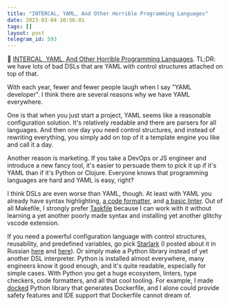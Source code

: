 ```yaml
---
title: "INTERCAL, YAML, And Other Horrible Programming Languages"
date: 2023-03-04 10:56:01
tags: []
layout: post
telegram_id: 593
---
```


📝 [INTERCAL, YAML, And Other Horrible Programming Languages](https://earthly.dev/blog/intercal-yaml-and-other-horrible-programming-languages/). TL;DR: we have lots of bad DSLs that are YAML with control structures attached on top of that.

With each year, fewer and fewer people laugh when I say "YAML developer". I think there are several reasons why we have YAML everywhere.

One is that when you just start a project, YAML seems like a reasonable configuration solution. It's relatively readable and there are parsers for all languages. And then one day you need control structures, and instead of rewriting everything, you simply add on top of it a template engine you like and call it a day.

Another reason is marketing. If you take a DevOps or JS engineer and introduce a new fancy tool, it's easier to persuade them to pick it up if it's YAML than if it's Python or Clojure. Everyone knows that programming languages are hard and YAML is easy, right?

I think DSLs are even worse than YAML, though. At least with YAML you already have syntax highlighting, [a code formatter](https://prettier.io/), and [a basic linter](https://github.com/adrienverge/yamllint). Out of all Makefile, I strongly prefer [Taskfile](https://t.me/itgram_channel/506) because I can work with it without learning a yet another poorly made syntax and installing yet another glitchy vscode extension.

If you need a powerful configuration language with control structures, reusability, and predefined variables, go pick [Starlark](https://github.com/bazelbuild/starlark/) (I posted about it in Russian [here](https://t.me/itgram_channel/264) and [here](https://t.me/itgram_channel/397)). Or simply make a Python library instead of yet another DSL interpreter. Python is installed almost everywhere, many engineers know it good enough, and it's quite readable, especially for simple cases. With Python you get a huge ecosystem, linters, type checkers, code formatters, and all that cool tooling. For example, I made [docked](https://github.com/orsinium-labs/docked) Python library that generates Dockerfile, and I alone could provide safety features and IDE support that Dockerfile cannot dream of.
